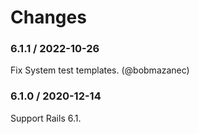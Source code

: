# Changes

### 6.1.1 / 2022-10-26

Fix System test templates. (@bobmazanec)

### 6.1.0 / 2020-12-14

Support Rails 6.1.
